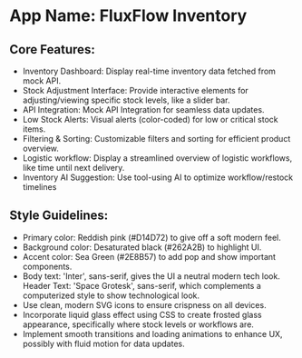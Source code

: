 # **App Name**: FluxFlow Inventory

## Core Features:

- Inventory Dashboard: Display real-time inventory data fetched from mock API.
- Stock Adjustment Interface: Provide interactive elements for adjusting/viewing specific stock levels, like a slider bar.
- API Integration: Mock API Integration for seamless data updates.
- Low Stock Alerts: Visual alerts (color-coded) for low or critical stock items.
- Filtering & Sorting: Customizable filters and sorting for efficient product overview.
- Logistic workflow: Display a streamlined overview of logistic workflows, like time until next delivery.
- Inventory AI Suggestion: Use tool-using AI to optimize workflow/restock timelines

## Style Guidelines:

- Primary color: Reddish pink (#D14D72) to give off a soft modern feel.
- Background color: Desaturated black (#262A2B) to highlight UI.
- Accent color: Sea Green (#2E8B57) to add pop and show important components.
- Body text: 'Inter', sans-serif, gives the UI a neutral modern tech look. Header Text: 'Space Grotesk', sans-serif, which complements a computerized style to show technological look. 
- Use clean, modern SVG icons to ensure crispness on all devices.
- Incorporate liquid glass effect using CSS to create frosted glass appearance, specifically where stock levels or workflows are.
- Implement smooth transitions and loading animations to enhance UX, possibly with fluid motion for data updates.